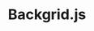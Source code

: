 ---
codehost: https://github.com/https://github.com/wyuenho/backgrid
logohandle: backgridjs
sort: backgridjs
title: Backgrid.js
twitter: https://x.com/share
website: https://backgridjs.com/
---